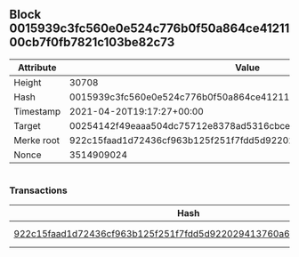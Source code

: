 ## Block 0015939c3fc560e0e524c776b0f50a864ce4121100cb7f0fb7821c103be82c73

Attribute | Value
--- | ---
Height | 30708
Hash | 0015939c3fc560e0e524c776b0f50a864ce4121100cb7f0fb7821c103be82c73
Timestamp | 2021-04-20T19:17:27+00:00
Target | 00254142f49eaaa504dc75712e8378ad5316cbcead634704b3734b6271167cc4
Merke root | 922c15faad1d72436cf963b125f251f7fdd5d922029413760a600e01b4091c06
Nonce | 3514909024

```

```

### Transactions

Hash | Amount
--- | ---
[922c15faad1d72436cf963b125f251f7fdd5d922029413760a600e01b4091c06](922c15faad1d72436cf963b125f251f7fdd5d922029413760a600e01b4091c06.md) | 10.00000000 SKEPTI 
